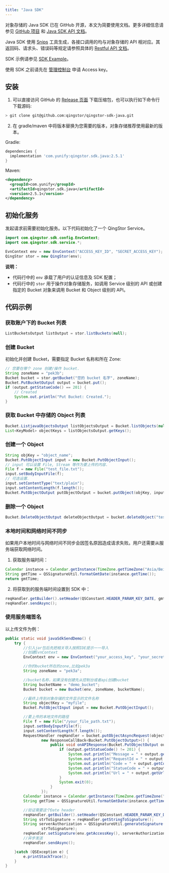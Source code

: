 ```yaml
---
title: "Java SDK"
---
```



对象存储的 Java SDK 已在 GitHub 开源，本文为简要使用文档。更多详细信息请参见 [GitHub 项目](https://github.com/yunify/qingstor-sdk-java) 和 [Java SDK API 文档](https://github.com/qingstor/qingstor-sdk-java/blob/master/README_zh-CN.md)。

Java SDK 使用 [Snips](https://github.com/yunify/snips) 工具生成，各接口调用的均与对象存储的 API 相对应。其返回码、请求头、错误码等规定请参照具体的 [Restful API 文档](/storage/object-storage/api/)。

SDK 示例请参见 [SDK Example](https://github.com/qingstor/qingstor-sdk-java/blob/master/docs/examples_zh-CN.md)。

使用 SDK 之前请先在 [管理控制台](https://console.qingcloud.com/access_keys/) 申请 Access key。

## 安装

1. 可以直接访问 GitHub 的 [Release 页面](https://github.com/qingstor/qingstor-sdk-java/releases) 下载压缩包，也可以执行如下命令行下载源码:

```bash
> git clone git@github.com:qingstor/qingstor-sdk-java.git
```

2. 在 gradle/maven 中将版本替换为您需要的版本，对象存储推荐使用最新的版本。

Gradle:

```gradle
dependencies {
  implementation 'com.yunify:qingstor.sdk.java:2.5.1'
}
```

Maven:

```xml
<dependency>
  <groupId>com.yunify</groupId>
  <artifactId>qingstor.sdk.java</artifactId>
  <version>2.5.1</version>
</dependency>
```

## 初始化服务

发起请求前需要初始化服务。以下代码初始化了一个 QingStor Service。

```java
import com.qingstor.sdk.config.EnvContext;
import com.qingstor.sdk.service.*;

EvnContext env = new EnvContext("ACCESS_KEY_ID", "SECRET_ACCESS_KEY");
QingStor stor = new QingStor(env);
```

**说明：**
- 代码行中的 `env` 承载了用户的认证信息及 SDK 配置；
- 代码行中的 `stor` 用于操作对象存储服务，如调用 Service 级别的 API 或创建指定的 Bucket 对象来调用 Bucket 和 Object 级别的 API。

## 代码示例

### 获取账户下的 Bucket 列表

```java
ListBucketsOutput listOutput = stor.listBuckets(null);
```

### 创建 Bucket

初始化并创建 Bucket，需要指定 Bucket 名称和所在 Zone:

```java
// 您要在哪个 zone 创建/操作 bucket.
String zoneName = "pek3b";
Bucket bucket = stor.getBucket("您的 bucket 名字", zoneName);
Bucket.PutBucketOutput output = bucket.put();
if (output.getStatueCode() == 201) {
    // Created
    System.out.println("Put Bucket: Created.");
}
```


### 获取 Bucket 中存储的 Object 列表

```java
Bucket.ListjavaObjectsOutput listObjectsOutput = Bucket.listObjects(null);
List<KeyModel> objectKeys = listObjectsOutput.getKeys();
```

### 创建一个 Object


```java
String objKey = "object_name";
Bucket.PutObjectInput input = new Bucket.PutObjectInput();
// input 可以设置 File, Stream 等作为要上传的内容.
File f = new File("test_file.txt");
input.setBodyInputFile(f);
// 可选设置.
input.setContentType("text/plain");
input.setContentLength(f.length());
Bucket.PutObjectOutput putObjectOutput = bucket.putObject(objKey, input);
```

### 删除一个 Object

```java
Bucket.DeleteObjectOutput deleteObjectOutput = bucket.deleteObject("test_file");
```

### 本地时间和网络时间不同步
如果用户本地时间与网络时间不同步会因签名原因造成请求失败。用户还需要从服务端获取网络时间。

1. 获取服务端时间：

```java
Calendar instance = Calendar.getInstance(TimeZone.getTimeZone("Asia/Beijing"));
String gmtTime = QSSignatureUtil.formatGmtDate(instance.getTime());
return gmtTime;
```

2. 将获取到的服务端时间设置到 SDK 中：

```java
reqHandler.getBuilder().setHeader(QSConstant.HEADER_PARAM_KEY_DATE, gmtTime);
reqHandler.sendAsync();
```

### 使用服务端签名


以上传文件为例：

```java
public static void javaSdkSendDemo() {
    try {
        //引入jar包后先把相关导入按照IDE提示一一导入
        //创建EvnContext
        EnvContext env = new EnvContext("your_access_key", "your_secret_key");

        //你的bucket所在的zone,比如pek3a
        String zoneName = "pek3a";

        //bucket名称，如果没有创建先从控制台或者api创建bucket
        String bucketName = "demo_bucket";
        Bucket bucket = new Bucket(env, zoneName, bucketName);

        //最终上传到对象存储的文件显示的文件名称
        String objectKey = "myfile";
        Bucket.PutObjectInput input = new Bucket.PutObjectInput();

        //要上传的本地文件的路径
        File f = new File("/your_file_path.txt");
        input.setBodyInputFile(f);
        input.setContentLength(f.length());
        RequestHandler reqHandler = bucket.putObjectAsyncRequest(objectKey, input,
                new ResponseCallBack<Bucket.PutObjectOutput>() {
                    public void onAPIResponse(Bucket.PutObjectOutput output) {
                        if (output.getStatueCode() != 201) {
                            System.out.println("Message = " + output.getMessage());
                            System.out.println("RequestId = " + output.getRequestId());
                            System.out.println("Code = " + output.getCode());
                            System.out.println("StatueCode = " + output.getStatueCode());
                            System.out.println("Url = " + output.getUrl());
                        }
                        System.exit(0);
                    }
                });
        Calendar instance = Calendar.getInstance(TimeZone.getTimeZone("Asia/Shanghai"));
        String gmtTime = QSSignatureUtil.formatGmtDate(instance.getTime());

        //验证需要这个Date header
        reqHandler.getBuilder().setHeader(QSConstant.HEADER_PARAM_KEY_DATE, gmtTime);
        String strToSignature = reqHandler.getStringToSignature();
        String serverAuthorization = QSSignatureUtil.generateSignature(env.getAccessSecret(),
                strToSignature);
        reqHandler.setSignature(env.getAccessKey(), serverAuthorization);
        //异步发送
        reqHandler.sendAsync();

    }catch (QSException e) {
        e.printStackTrace();
    }
}
```


